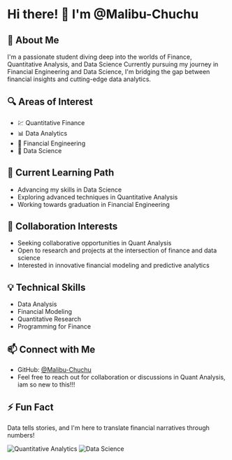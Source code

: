 # Hi there! 👋 I'm @Malibu-Chuchu

## 🚀 About Me
I'm a passionate student diving deep into the worlds of Finance, Quantitative Analysis, and Data Science
Currently pursuing my journey in Financial Engineering and Data Science, I'm bridging the gap between financial insights and cutting-edge data analytics.

## 🔍 Areas of Interest
- 💹 Quantitative Finance
- 📊 Data Analytics
- 🧮 Financial Engineering
- 🤖 Data Science

## 🌱 Current Learning Path
- Advancing my skills in Data Science
- Exploring advanced techniques in Quantitative Analysis
- Working towards graduation in Financial Engineering

## 💞️ Collaboration Interests
- Seeking collaborative opportunities in Quant Analysis
- Open to research and projects at the intersection of finance and data science
- Interested in innovative financial modeling and predictive analytics

## 💡 Technical Skills
- Data Analysis
- Financial Modeling
- Quantitative Research
- Programming for Finance

## 📫 Connect with Me
- GitHub: [@Malibu-Chuchu](https://github.com/Malibu-Chuchu)
- Feel free to reach out for collaboration or discussions in Quant Analysis, iam so new to this!!!

## ⚡ Fun Fact
Data tells stories, and I'm here to translate financial narratives through numbers!

![Quantitative Analytics](https://img.shields.io/badge/Focus-Quantitative%20Finance-blue)
![Data Science](https://img.shields.io/badge/Learning-Data%20Science-green)
